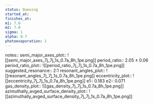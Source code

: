 ```yaml
---
status: Queuing
started_at:
finishes_at:
m1: 7.0
m2: 7.0
sigma: 1
alpha: 0.7
photoevaporation: 1
---
```


notes::
semi_major_axes_plot:: ![[semi_major_axes_7j_7j_1s_0.7a_8h_1pe.png]]
period_ratio:: 2.05 ± 0.06
period_ratio_plot:: ![[period_ratio_7j_7j_1s_0.7a_8h_1pe.png]]
suggested_resonance:: 2:1
resonant_angles_plot:: ![[resonant_angles_7j_7j_1s_0.7a_8h_1pe.png]]
eccentricity_plot:: ![[eccentricity_7j_7j_1s_0.7a_8h_1pe.png]]
e1:: 0.183
e2:: 0.071
gas_density_plot:: ![[gas_density_7j_7j_1s_0.7a_8h_1pe.png]]
azimuthally_avged_surface_density_plot:: ![[azimuthally_avged_surface_density_7j_7j_1s_0.7a_8h_1pe.png]]
